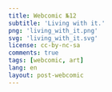 ```yaml
---
title: Webcomic №12
subtitle: 'Living with it.'
png: 'living_with_it.png'
svg: 'living_with_it.svg'
license: cc-by-nc-sa
comments: true
tags: [webcomic, art]
lang: en
layout: post-webcomic
---
```

